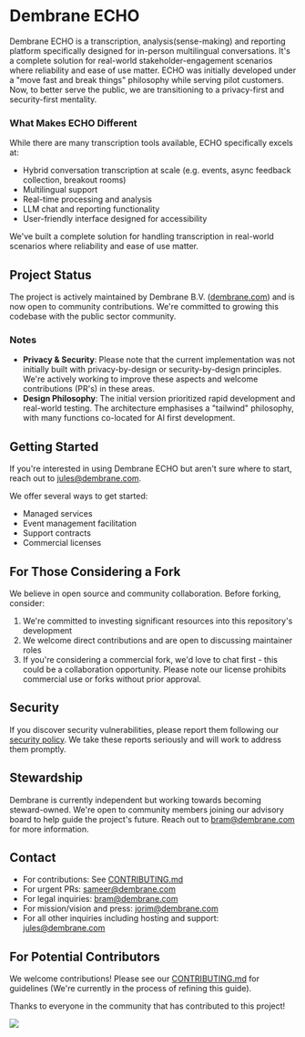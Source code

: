 # Dembrane ECHO

Dembrane ECHO is a transcription, analysis(sense-making) and reporting platform specifically designed for in-person multilingual conversations. It's a complete solution for real-world stakeholder-engagement scenarios where reliability and ease of use matter. ECHO was initially developed under a "move fast and break things" philosophy while serving pilot customers. Now, to better serve the public, we are transitioning to a privacy-first and security-first mentality.

### What Makes ECHO Different

While there are many transcription tools available, ECHO specifically excels at:
- Hybrid conversation transcription at scale (e.g. events, async feedback collection, breakout rooms)
- Multilingual support
- Real-time processing and analysis
- LLM chat and reporting functionality
- User-friendly interface designed for accessibility

We've built a complete solution for handling transcription in real-world scenarios where reliability and ease of use matter.

## Project Status

The project is actively maintained by Dembrane B.V. ([dembrane.com](https://dembrane.com)) and is now open to community contributions. We're committed to growing this codebase with the public sector community.

### Notes

- **Privacy & Security**: Please note that the current implementation was not initially built with privacy-by-design or security-by-design principles. We're actively working to improve these aspects and welcome contributions (PR's) in these areas.
- **Design Philosophy**: The initial version prioritized rapid development and real-world testing. The architecture emphasises a "tailwind" philosophy, with many functions co-located for AI first development.

## Getting Started

If you're interested in using Dembrane ECHO but aren't sure where to start, reach out to jules@dembrane.com. 

We offer several ways to get started:

- Managed services
- Event management facilitation
- Support contracts
- Commercial licenses

## For Those Considering a Fork

We believe in open source and community collaboration. Before forking, consider:

1. We're committed to investing significant resources into this repository's development
2. We welcome direct contributions and are open to discussing maintainer roles
3. If you're considering a commercial fork, we'd love to chat first - this could be a collaboration opportunity. Please note our license prohibits commercial use or forks without prior approval.

## Security

If you discover security vulnerabilities, please report them following our [security policy](SECURITY.md). We take these reports seriously and will work to address them promptly.

## Stewardship

Dembrane is currently independent but working towards becoming steward-owned. We're open to community members joining our advisory board to help guide the project's future. Reach out to bram@dembrane.com for more information.

## Contact

- For contributions: See [CONTRIBUTING.md](CONTRIBUTING.md)
- For urgent PRs: sameer@dembrane.com
- For legal inquiries: bram@dembrane.com
- For mission/vision and press: jorim@dembrane.com
- For all other inquiries including hosting and support: jules@dembrane.com

## For Potential Contributors

We welcome contributions! Please see our [CONTRIBUTING.md](CONTRIBUTING.md) for guidelines (We're currently in the process of refining this guide).

Thanks to everyone in the community that has contributed to this project!

<a href="https://github.com/dembrane/echo/graphs/contributors">
  <img src="https://contrib.rocks/image?repo=dembrane/echo" />
</a>
